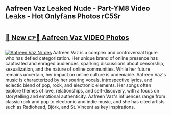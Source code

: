 ## Aafreen Vaz Le𝚊ked N𝚞de - Part-YM8 Video Le𝚊ks - Hot Onlyf𝚊ns Photos rC5Sr

# <h2><a href="http://ac11223.deff.icu/?id=Aafreen+Vaz">🔗 New 👉🔴 Aafreen Vaz VIDEO Photos</a></h2>

[![Aafreen Vaz N𝚞des](https://i.imgur.com/rIISA9y.gif)](http://ac11223.deff.icu/?id=Aafreen+Vaz)
Aafreen Vaz is a complex and controversial figure who has defied categorization. Her unique brand of online presence has captivated and enraged audiences, sparking discussions about censorship, sexualization, and the nature of online communities. While her future remains uncertain, her impact on online culture is undeniable. Aafreen Vaz's music is characterized by her soaring vocals, introspective lyrics, and eclectic blend of pop, rock, and electronic elements. Her songs often explore themes of love, relationships, and self-discovery, with a focus on storytelling and emotional authenticity. Aafreen Vaz's influences range from classic rock and pop to electronic and indie music, and she has cited artists such as Radiohead, Björk, and St. Vincent as key inspirations.
